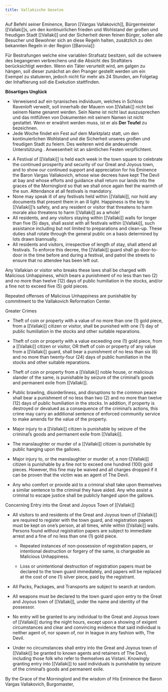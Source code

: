 ```yaml
---
title: Vallakische Gesetze
---
```


Auf Befehl seiner Eminence, Baron [[Vargas Vallakovich]], Bürgermeister [[Vallaki]]s, um den kontinuirlichen frieden und Wohlstand der großen und freudigen Stadt [[Vallaki]] und der Sicherheit deren feinen Bürger, sollen alle Besucher und Bewohner sich an diese Regeln halten, zusätzlich zu den bekannten Regeln in der Region [[Barovia]]:

Für Bestrafungen welche eine variablen Strafsatz besitzen, soll die schwere des begangenen verbrechens und die Absicht des Straftäters berücksichtigt werden. Wenn ein Täter verurteilt wird, am galgen zu hängen, soll dieser zunächst an den Pranger gestellt werden um ein Exempel zu statuieren, jedoch nicht für mehr als 24 Stunden, am Folgetag der Inhaftierung soll die Exekution stattfinden.

**Bösartiges Unglück**
* Verweisend auf ein tyranisches individuum, welches in Schloss Ravenloft verweilt, soll innerhalb der Mauern von [[Vallaki]] nicht bei seinem Name genannt werden. Sein Name ist nicht laut auszusprechen und das mitführen von Dokumenten mit seinem Namen ist nicht gestattet. Wenn er erwähnt werden muss, ist er als **Der Teufel** zu bezeichnen.
* Jede Woche findet ein Fest auf dem Marktplatz statt, um den kontinuierlichen Wohlstand und die Sicherheit unseres großen und freudigen Stadt zu feiern. Des weiteren wird die andeuernde Unterstützung   . Anwesenheit ist an sämtlichen Festen verpflichtent.
-   A Festival of [[Vallaki]] is held each week in the town square to celebrate the continued prosperity and security of our Great and Joyous town, and to show our continued support and appreciation for his Eminence the Baron Vargas Vallakovich, whose wise decrees have kept The Devil at bay and whose efforts and guidance shall return our lands into the graces of the Morninglord so that we shall once again feel the warmth of the sun. Attendance at all festivals is mandatory.
-   None may speak ill of any festivals held within [[Vallaki]], nor hold any documents that present them in an ill light. Happiness is the key to [[Vallaki]]’s safety, and any resident or visitor that threatens to harm morale also threatens to harm [[Vallaki]] as a whole!
-   All residents, and any visitors staying within [[Vallaki]] walls for longer than five (5) days, shall assist with all festivals within [[Vallaki]], such assistance including but not limited to preparations and clean-up. These duties shall rotate through the general public on a basis determined by lots drawn biannually.
-   All residents and visitors, irrespective of length of stay, shall attend all festivals. To enforce this decree, the [[Vallaki]] guard shall go door-to-door in the time before and during a festival, and patrol the streets to ensure that no attendee has been left out.
    
Any Vallakian or visitor who breaks these laws shall be charged with Malicious Unhappiness, which bears a punishment of no less than two (2) and no more than twelve (12) days of public humiliation in the stocks, and/or a fine not to exceed five (5) gold pieces.

Repeated offenses of Malicious Unhappiness are punishable by commitment to the Vallakovich Reformation Center.

Greater Crimes

-   Theft of coin or property with a value of no more than one (1) gold piece, from a [[Vallaki]] citizen or visitor, shall be punished with one (1) day of public humiliation in the stocks and other suitable reparations.
    
-   Theft of coin or property with a value exceeding one (1) gold piece, from a [[Vallaki]] citizen or visitor, OR theft of coin or property of any value from a [[Vallaki]] guard, shall bear a punishment of no less than six (6) and no more than twenty-four (24) days of public humiliation in the stocks and other suitable reparations.
    
-   Theft of coin or property from a [[Vallaki]] noble house, or malicious slander of the same, is punishable by seizure of the criminal’s goods and permanent exile from [[Vallaki]].
    
-   Public brawling, disorderliness, and disruptions to the common peace shall bear a punishment of no less than two (2) and no more than twelve (12) days of public humiliation in the stocks. In addition, if property is destroyed or devalued as a consequence of the criminal’s actions, this crime may carry an additional sentence of enforced community service to make amends for the value of the property.
    
-   Major injury to a [[Vallaki]] citizen is punishable by seizure of the criminal’s goods and permanent exile from [[Vallaki]].
    
-   The manslaughter or murder of a [[Vallaki]] citizen is punishable by public hanging upon the gallows.
    
-   Major injury to, or the manslaughter or murder of, a non-[[Vallaki]] citizen is punishable by a fine not to exceed one hundred (100) gold pieces. However, this fine may be waived and all charges dropped if it can be proven that the victim was an agent of The Devil.
    
-   Any who comfort or provide aid to a criminal shall take upon themselves a similar sentence to the criminal they have aided. Any who assist a criminal to escape justice shall be publicly hanged upon the gallows.
    

  
Concerning Entry into the Great and Joyous Town of [[Vallaki]]

-   All visitors to and residents of the Great and Joyous town of [[Vallaki]] are required to register with the town guard, and registration papers must be kept on one’s person, at all times, while within [[Vallaki]] walls. Persons found without registration papers are subject to immediate arrest and a fine of no less than one (1) gold piece.
    
    -   Repeated instances of non-possession of registration papers, or intentional destruction or forgery of the same, is chargeable as Malicious Unhappiness.
        
    -   Loss or unintentional destruction of registration papers must be declared to the town guard immediately, and papers will be replaced at the cost of one (1) silver piece, paid by the registrant.
        
-   All Packs, Packages, and Transports are subject to search at random.
    
-   All weapons must be declared to the town guard upon entry to the Great and Joyous town of [[Vallaki]], under the name and identity of the possessor.
    
-   No entry will be granted to any individual to the Great and Joyous town of [[Vallaki]] during the night hours, except upon a showing of exigent circumstances and clear and convincing evidence that said individual is neither agent of, nor spawn of, nor in league in any fashion with, The Devil.
    
-   Under no circumstances shall entry into the Great and Joyous town of [[Vallaki]] be granted to known agents and retainers of The Devil, including those folk who refer to themselves as Vistani. Knowingly granting entry into [[Vallaki]] to said individuals is punishable by seizure of the criminal’s goods and permanent exile.
    


By the Grace of the Morninglord and the wisdom of His Eminence the Baron Vargas Vallakovich, Burgomaster,
